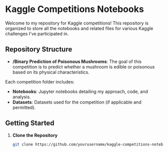 # Kaggle Competitions Notebooks

Welcome to my repository for Kaggle competitions! This repository is organized to store all the notebooks and related files for various Kaggle challenges I've participated in.

## Repository Structure

- **/Binary Prediction of Poisonous Mushrooms**: The goal of this competition is to predict whether a mushroom is edible or poisonous based on its physical characteristics.

Each competition folder includes:

- **Notebooks**: Jupyter notebooks detailing my approach, code, and analysis.
- **Datasets**: Datasets used for the competition (if applicable and permitted).

## Getting Started

1. **Clone the Repository**
   ```bash
   git clone https://github.com/yourusername/kaggle-competitions-notebooks.git
   ```
